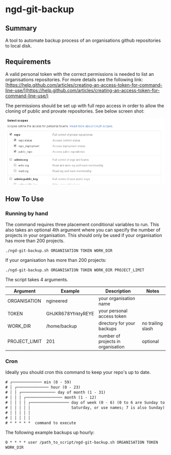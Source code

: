# ngd-git-backup

## Summary

A tool to automate backup process of an organisations github repositories to local disk.

## Requirements

A valid personal token with the correct permissions is needed to list an organisations repositories. For more details see the following link: [https://help.github.com/articles/creating-an-access-token-for-command-line-use/](https://help.github.com/articles/creating-an-access-token-for-command-line-use/)

The permissions should be set up with full repo access in order to allow the cloning of public and provate repositories. See below screen shot:

![](OAuth-token-permissions.png)

## How To Use

### Running by hand

The command requires three placement conditional variables to run. This also takes an optional 4th argument where you can specify the number of projects in your organisation. This should only be used if your organisation has more than 200 projects.

```
./ngd-git-backup.sh ORGANISATION TOKEN WORK_DIR
```

If your organisation has more than 200 projects:

```
./ngd-git-backup.sh ORGANISATION TOKEN WORK_DIR PROJECT_LIMIT
```

The script takes 4 arguments.

| Argument      | Example            | Description                        | Notes             |
|---------------|--------------------|------------------------------------|-------------------|
| ORGANISATION  | ngineered          | your organisation name             |                   |
| TOKEN         | GHJKR678YfrktyREYE | your personal access token         |                   |
| WORK_DIR      | /home/backup       | directory for your backups         | no trailing slash |
| PROJECT_LIMIT | 201                | number of projects in organisation | optional          |

### Cron

Ideally you should cron this command to keep your repo's up to date.

```
# ┌───────────── min (0 - 59)
# │ ┌────────────── hour (0 - 23)
# │ │ ┌─────────────── day of month (1 - 31)
# │ │ │ ┌──────────────── month (1 - 12)
# │ │ │ │ ┌───────────────── day of week (0 - 6) (0 to 6 are Sunday to
# │ │ │ │ │                  Saturday, or use names; 7 is also Sunday)
# │ │ │ │ │
# │ │ │ │ │
# * * * * *  command to execute
```
The following example backups up hourly:
```
0 * * * * user /path_to_script/ngd-git-backup.sh ORGANISATION TOKEN WORK_DIR
```
